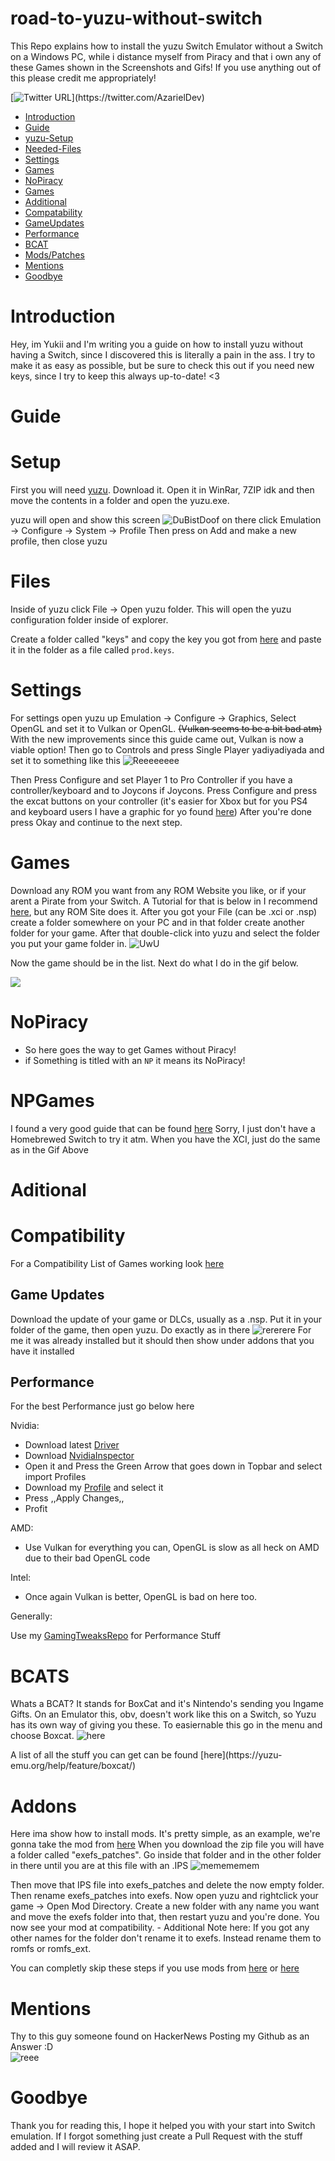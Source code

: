# road-to-yuzu-without-switch
This Repo explains how to install the yuzu Switch Emulator without a Switch on a Windows PC, while i distance myself from Piracy and that i own any of these Games shown in the Screenshots and Gifs!
If you use anything out of this please credit me appropriately!

[![Twitter URL](https://img.shields.io/twitter/url?label=Follow%20me&style=social&url=https%3A%2F%2Ftwitter.com%2Fprincessakari_)](https://twitter.com/AzarielDev)

  * [Introduction](#introduction)
  * [Guide](#guide)
  * [yuzu-Setup](#setup)
   * [Needed-Files](#files)
   * [Settings](#settings)
   * [Games](#games)
  * [NoPiracy](#nopiracy)
   * [Games](#npgames) 
  * [Additional](#additional)
   * [Compatability](#compatibility) 
   * [GameUpdates](#gameupdates)
   * [Performance](#performance)
   * [BCAT](#bcats)
   * [Mods/Patches](#addons)
   * [Mentions](#mentions)
  * [Goodbye](#goodbye)



 # Introduction
 Hey, im Yukii and I'm writing you a guide on how to install yuzu without having a Switch, since I discovered this is literally a pain in the ass.
 I try to make it as easy as possible, but be sure to check this out if you need new keys, since I try to keep this always up-to-date! <3

 # Guide

 # Setup
 First you will need [yuzu](https://pineappleea.github.io/).
 Download it.
 Open it in WinRar, 7ZIP idk and then move the contents in a folder and open the yuzu.exe.

 yuzu will open and show this screen
 ![DuBistDoof](https://nuke.bayern/9RTatw4x.png?key=J7cFCPraHXStHb)
 on there click Emulation -> Configure -> System -> Profile
 Then press on Add and make a new profile, then close yuzu

 # Files
 Inside of yuzu click File -> Open yuzu folder.
 This will open the yuzu configuration folder inside of explorer.

 Create a folder called "keys" and copy the key you got from [here](https://raw.githubusercontent.com/emuworld/aio/master/prod.keys) and paste it in the folder as a file called `prod.keys`.

 # Settings
 For settings open yuzu up Emulation -> Configure -> Graphics, Select OpenGL and set it to Vulkan or OpenGL. ~~(Vulkan seems to be a bit bad atm)~~  With the new improvements since this guide came out, Vulkan is now a viable option!
 Then go to Controls and press Single Player yadiyadiyada and set it to something like this
 ![Reeeeeeee](https://nuke.bayern/tQRi6Dco.png?key=TKvixrA2KWor0u)

 Then Press Configure and set Player 1 to Pro Controller if you have a controller/keyboard and to Joycons if Joycons.
 Press Configure and press the excat buttons on your controller (it's easier for Xbox but for you PS4 and keyboard users I have a graphic for yo found [here](https://compass-ssl.xboxlive.com/assets/c7/a1/c7a12fbe-af04-4a90-92f2-18338219c2aa.png?n=one-controller-front-l.png))
 After you're done press Okay and continue to the next step.

 # Games
 Download any ROM you want from any ROM Website you like, or if your arent a Pirate from your Switch.
 A Tutorial for that is below in 
 I recommend [here](https://gamewii.net/category/switch/), but any ROM Site does it.
 After you got your File (can be .xci or .nsp) create a folder somewhere on your PC and in that folder create another folder for your game.
 After that double-click into yuzu and select the folder you put your game folder in.
 ![UwU](https://sexin.church/7CT7o3Sr.png?key=XuV6NAPCK1ZTH0)
<p> Now the game should be in the list. Next do what I do in the gif below.
<p>
<img src=https://i.imgur.com/0LIQjAv.gif></img>

 # NoPiracy

 * So here goes the way to get Games without Piracy!
 * if Something is titled with an ```NP``` it means its NoPiracy!

 # NPGames

  I found a very good guide that can be found [here](https://wiki.no-intro.org/index.php?title=Nintendo_Switch_Dumping_Guide)
  Sorry, I just don't have a Homebrewed Switch to try it atm.
  When you have the XCI, just do the same as in the Gif Above


 # Aditional

 # Compatibility

 For a Compatibility List of Games working look [here](https://yuzu-emu.org/game/)

 ## Game Updates

 Download the update of your game or DLCs, usually as a .nsp.
 Put it in your folder of the game, then open yuzu. Do exactly as in there
 ![rererere](https://i.uwu.plus/hNmEGB8V.gif?key=gGAX37XVMM7o1q)
 For me it was already installed but it should then show under addons that you have it installed

 ## Performance

 For the best Performance just go below here

 Nvidia: 

  - Download latest [Driver](https://www.nvidia.de/Download/index.aspx?lang=en)
  - Download [NvidiaInspector](https://drive.google.com/uc?export=download&id=1Dny2QYUB5wLrHPStwg4_WzpHCUs5xN15)
  - Open it and Press the Green Arrow that goes down in Topbar and select import Profiles
  - Download my [Profile](https://drive.google.com/file/d/1bkTNMr7TPTur9iZsmcu5W_FEsp56R26D/view?usp=sharing) and select it 
  - Press ,,Apply Changes,,
  - Profit

 AMD: 

  - Use Vulkan for everything you can, OpenGL is slow as all heck on AMD due to their bad OpenGL code
  
 Intel:
 
  - Once again Vulkan is better, OpenGL is bad on here too.


  Generally: 

  Use my [GamingTweaksRepo](https://github.com/PrincessAkira/Use-Gaming-Tweaks) for Performance Stuff

 # BCATS

  Whats a BCAT?
  It stands for BoxCat and it's Nintendo's sending you Ingame Gifts.
  On an Emulator this, obv, doesn't work like this on a Switch, so Yuzu has its own way of giving you these.
  To easiernable this go in the menu and choose Boxcat. ![here](https://i.imgur.com/w6l3zlC.png)
 <p> A list of all the stuff you can get can be found [here](https://yuzu-emu.org/help/feature/boxcat/)


 # Addons

 Here ima show how to install mods.
 It's pretty simple, as an example, we're gonna take the mod from [here](https://gbatemp.net/threads/pokemon-mystery-dungeon-dx-60-fps-mod.559469/)
 When you download the zip file you will have a folder called "exefs_patches".
 Go inside that folder and in the other folder in there until you are at this file with an .IPS
 ![memememem](https://nuke.bayern/QTwbBtLy.png?key=GP1JZ3BylhCn9q)
 <p> Then move that IPS file into exefs_patches and delete the now empty folder.
 Then rename exefs_patches into exefs.
 Now open yuzu and rightclick your game -> Open Mod Directory.
 Create a new folder with any name you want and move the exefs folder into that, then restart yuzu and you're done.
 You now see your mod at compatibility.
 - Additional Note here:
 If you got any other names for the folder don't rename it to exefs.
 Instead rename them to romfs or romfs_ext.

 You can completly skip these steps if you use mods from [here](https://github.com/yuzu-emu/yuzu/wiki/Switch-Mods) or [here](https://yuzu-emu.org/wiki/switch-mods/)

 # Mentions

  Thy to this guy someone found on HackerNews Posting my Github as an Answer :D  
  ![reee](https://i.imgur.com/mnDtjzV.png)

 # Goodbye

 Thank you for reading this, I hope it helped you with your start into Switch emulation.
 If I forgot something just create a Pull Request with the stuff added and I will review it ASAP.
